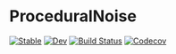 # ProceduralNoise

[![Stable](https://img.shields.io/badge/docs-stable-blue.svg)](https://serenity4.github.io/ProceduralNoise.jl/stable)
[![Dev](https://img.shields.io/badge/docs-dev-blue.svg)](https://serenity4.github.io/ProceduralNoise.jl/dev)
[![Build Status](https://travis-ci.com/serenity4/ProceduralNoise.jl.svg?branch=master)](https://travis-ci.com/serenity4/ProceduralNoise.jl)
[![Codecov](https://codecov.io/gh/serenity4/ProceduralNoise.jl/branch/master/graph/badge.svg)](https://codecov.io/gh/serenity4/ProceduralNoise.jl)
